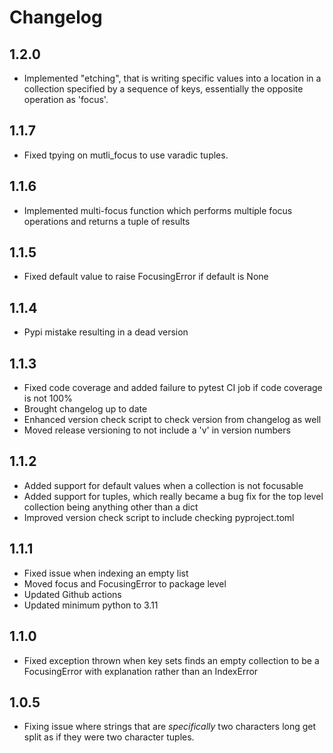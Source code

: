# Changelog

## 1.2.0
- Implemented "etching", that is writing specific values into a location in a collection specified by a sequence of keys, essentially the opposite operation as 'focus'.

## 1.1.7
- Fixed tpying on mutli_focus to use varadic tuples.

## 1.1.6
- Implemented multi-focus function which performs multiple focus operations and returns a tuple of results

## 1.1.5
- Fixed default value to raise FocusingError if default is None

## 1.1.4
- Pypi mistake resulting in a dead version

## 1.1.3
- Fixed code coverage and added failure to pytest CI job if code coverage is not 100%
- Brought changelog up to date
- Enhanced version check script to check version from changelog as well
- Moved release versioning to not include a 'v' in version numbers

## 1.1.2
- Added support for default values when a collection is not focusable
- Added support for tuples, which really became a bug fix for the top level collection being anything other than a dict
- Improved version check script to include checking pyproject.toml

## 1.1.1
- Fixed issue when indexing an empty list
- Moved focus and FocusingError to package level
- Updated Github actions
- Updated minimum python to 3.11

## 1.1.0
- Fixed exception thrown when key sets finds an empty collection to be a FocusingError with explanation rather than an IndexError

## 1.0.5
- Fixing issue where strings that are _specifically_ two characters long get split as if they were two character tuples.
